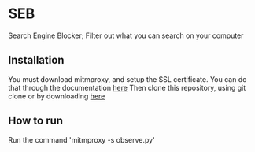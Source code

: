 # SEB
Search Engine Blocker; Filter out what you can search on your computer

## Installation
You must download mitmproxy, and setup the SSL certificate.
You can do that through the documentation [here](https://mitmproxy.org)
Then clone this repository, using git clone or by downloading [here](https://github.com/FaisalAbusharar/SEB/archive/refs/heads/main.zip)

## How to run
Run the command
'mitmproxy -s observe.py'
